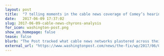 ```yaml
---
layout: post
title:  "7 telling moments in the cable news coverage of Comey’s hearing"
date:   2017-06-09 17:37:02
slug: 2017-06-09-cable-news-chyrons-analysis
for_icon: washington-post.png
show_on_homepage: false
tease: false
blurb: "The Post tracked what cable news networks plastered across their viewers’ screens during the hearing."
external_url: "https://www.washingtonpost.com/news/the-fix/wp/2017/06/09/seven-telling-moments-in-the-cable-news-coverage-of-the-comey-hearing/"
---
```


